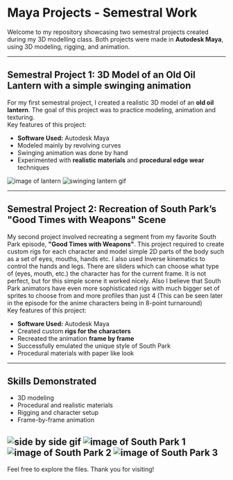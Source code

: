 # Maya Projects - Semestral Work

Welcome to my repository showcasing two semestral projects created during my 3D modelling class. Both projects were made in **Autodesk Maya**, using 3D modeling, rigging, and animation.

---

## **Semestral Project 1: 3D Model of an Old Oil Lantern with a simple swinging animation**
For my first semestral project, I created a realistic 3D model of an **old oil lantern**. The goal of this project was to practice modeling, animation and texturing.  
Key features of this project:
- **Software Used:** Autodesk Maya  
- Modeled mainly by revolving curves
- Swinging animation was done by hand
- Experimented with **realistic materials** and **procedural edge wear** techniques

![image of lantern](https://github.com/Rionit/TDM-semestral-project/blob/master/tdm_submission/sem_I/renders/lamp_front.png?raw=true)
![swinging lantern gif](https://github.com/Rionit/TDM-semestral-project/blob/master/gifs/lamp_animation_final.gif)

---

## **Semestral Project 2: Recreation of South Park’s "Good Times with Weapons" Scene**
My second project involved recreating a segment from my favorite South Park episode, **"Good Times with Weapons"**. This project required to create custom rigs for each character and model simple 2D parts of the body such as a set of eyes, mouths, hands etc. I also used Inverse kinematics to control the hands and legs. There are sliders which can choose what type of (eyes, mouth, etc.) the character has for the current frame. It is not perfect, but for this simple scene it worked nicely. Also I believe that South Park animators have even more sophisticated rigs with much bigger set of sprites to choose from and more profiles than just 4 (This can be seen later in the episode for the anime characters being in 8-point turnaround)  
Key features of this project:
- **Software Used:** Autodesk Maya  
- Created custom **rigs for the characters**  
- Recreated the animation **frame by frame**  
- Successfully emulated the unique style of South Park
- Procedural materials with paper like look 

---

## Skills Demonstrated
- 3D modeling
- Procedural and realistic materials
- Rigging and character setup
- Frame-by-frame animation

![side by side gif](https://github.com/Rionit/TDM-semestral-project/blob/master/gifs/comparison_side_by_side.gif)
![image of South Park 1](https://github.com/Rionit/TDM-semestral-project/blob/master/tdm_submission/sem_II/renders/render_close_up_2.png)
![image of South Park 2](https://github.com/Rionit/TDM-semestral-project/blob/master/tdm_submission/sem_II/renders/render_close_up_3.png)
![image of South Park 3](https://github.com/Rionit/TDM-semestral-project/blob/master/tdm_submission/sem_II/renders/render_close_up_1.png)
---

Feel free to explore the files. Thank you for visiting!
